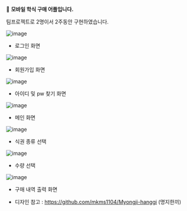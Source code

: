 🍱 **모바일 학식 구매 어플입니다.**

팀프로젝트로 2명이서 2주동안 구현하였습니다.


![image](https://user-images.githubusercontent.com/101541728/215667527-caabdc50-0839-4ec4-98b2-74fd7f3bbf95.png)
- 로그인 화면 

![image](https://user-images.githubusercontent.com/101541728/215667591-5f8def1a-b033-4691-b6f8-b83f787395c3.png)
- 회원가입 화면 

![image](https://user-images.githubusercontent.com/101541728/215667682-30926ae7-0084-4390-8198-b918db107c83.png)
- 아이디 및 pw 찾기 화면 

![image](https://user-images.githubusercontent.com/101541728/215667753-101e499a-699f-4185-bbf9-d3a74670a0d2.png)
- 메인 화면 

![image](https://user-images.githubusercontent.com/101541728/215667991-9441fbfc-18fd-4452-971b-1437c6995438.png)
- 식권 종류 선택

![image](https://user-images.githubusercontent.com/101541728/215668011-e46217f1-ceb7-4788-adaa-ea7fdc9cc964.png)
- 수량 선택 

![image](https://user-images.githubusercontent.com/101541728/215667823-e011f9c1-0114-437e-a2c3-4ab59da26ac6.png)
- 구매 내역 출력 화면 


* 디자인 참고 : https://github.com/mkms1104/Myongji-hanggi (명지한끼)
